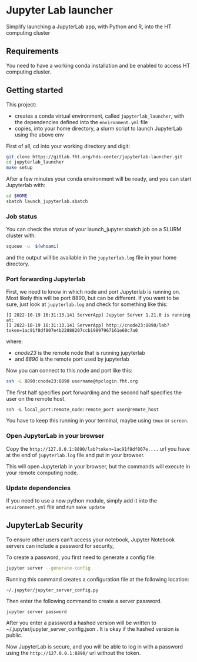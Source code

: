 # Jupyter Lab launcher

Simplify launching a JupyterLab app, with Python and R, into the HT computing cluster

## Requirements

You need to have a working conda installation and be enabled to access HT computing cluster.

## Getting started

This project:
* creates a conda virtual environment, called `jupyterlab_launcher`, 
with the dependencies defined into the `environment.yml` file
* copies, into your home directory, a slurm script to launch JupyterLab using the above env 

First of all, cd into your working directory and digit:

```bash
git clone https://gitlab.fht.org/hds-center/jupyterlab-launcher.git
cd jupyterlab_launcher
make setup

```

After a few minutes your conda environment will be ready, and you can start Jupyterlab with:

```bash
cd $HOME
sbatch launch_jupyterlab.sbatch
```

### Job status

You can check the status of your launch_jupyter.sbatch job on a SLURM cluster with:

```bash
squeue -u  $(whoami)
```

and the output will be available in the `jupyterlab.log` file in your home directory.

### Port forwarding Jupyterlab

First, we need to know in which node and port Jupyterlab is running on. Most likely this will be port 8890, but can be different. 
If you want to be sure, just look at `jupyterlab.log` and check for something like this:
```
[I 2022-10-19 16:31:13.141 ServerApp] Jupyter Server 1.21.0 is running at:
[I 2022-10-19 16:31:13.141 ServerApp] http://cnode23:8890/lab?token=1ac91f8df807e4b22888207ccb19897967161e60c7a0
```
where:
* *cnode23* is the remote node that is running jupyterlab
* and *8890* is the remote port used by jupyterlab

Now you can connect to this node and port like this:

```bash
ssh -L 8890:cnode23:8890 username@hpclogin.fht.org
```

The first half specifies port forwarding and the second half specifies the user on the remote host.

`ssh -L local_port:remote_node:remote_port user@remote_host`

You have to keep this running in your terminal, maybe using `tmux` or `screen`.

### Open JupyterLab in your browser

Copy the `http://127.0.0.1:8890/lab?token=1ac91f8df807e....` url you have at the end of `jupyterlab.log` file and put in your browser.

This will open Jupyterlab in your browser, but the commands will execute in your remote computing node.

### Update dependencies

If you need to use a new python module, simply add it into the `environment.yml` file and run `make update`

## JupyterLab Security

To ensure other users can’t access your notebook, Jupyter Notebook servers can include a password for security,

To create a password, you first need to generate a config file:

```bash
jupyter server --generate-config
```

Running this command creates a configuration file at the following location:

`~/.jupyter/jupyter_server_config.py`

Then enter the following command to create a server password.

```bash
jupyter server password
```

After you enter a password a hashed version will be written to ~/.jupyter/jupyter_server_config.json . It is okay if the hashed version is public.

Now JupyterLab is secure, and you will be able to log in with a password using the `http://127.0.0.1:8890/` url without the token.
